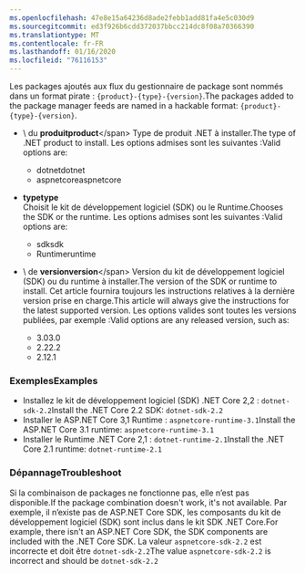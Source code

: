 ```yaml
---
ms.openlocfilehash: 47e8e15a64236d8ade2febb1add81fa4e5c030d9
ms.sourcegitcommit: ed3f926b6cdd372037bbcc214dc8f08a70366390
ms.translationtype: MT
ms.contentlocale: fr-FR
ms.lasthandoff: 01/16/2020
ms.locfileid: "76116153"
---
```


<span data-ttu-id="cf5d5-101">Les packages ajoutés aux flux du gestionnaire de package sont nommés dans un format pirate : `{product}-{type}-{version}`.</span><span class="sxs-lookup"><span data-stu-id="cf5d5-101">The packages added to the package manager feeds are named in a hackable format: `{product}-{type}-{version}`.</span></span>

- <span data-ttu-id="cf5d5-102">\ du **produit**</span><span class="sxs-lookup"><span data-stu-id="cf5d5-102">**product**\</span></span>
<span data-ttu-id="cf5d5-103">Type de produit .NET à installer.</span><span class="sxs-lookup"><span data-stu-id="cf5d5-103">The type of .NET product to install.</span></span> <span data-ttu-id="cf5d5-104">Les options admises sont les suivantes :</span><span class="sxs-lookup"><span data-stu-id="cf5d5-104">Valid options are:</span></span>

  - <span data-ttu-id="cf5d5-105">dotnet</span><span class="sxs-lookup"><span data-stu-id="cf5d5-105">dotnet</span></span>
  - <span data-ttu-id="cf5d5-106">aspnetcore</span><span class="sxs-lookup"><span data-stu-id="cf5d5-106">aspnetcore</span></span>

- <span data-ttu-id="cf5d5-107">**type**</span><span class="sxs-lookup"><span data-stu-id="cf5d5-107">**type**</span></span>\
<span data-ttu-id="cf5d5-108">Choisit le kit de développement logiciel (SDK) ou le Runtime.</span><span class="sxs-lookup"><span data-stu-id="cf5d5-108">Chooses the SDK or the runtime.</span></span> <span data-ttu-id="cf5d5-109">Les options admises sont les suivantes :</span><span class="sxs-lookup"><span data-stu-id="cf5d5-109">Valid options are:</span></span>

  - <span data-ttu-id="cf5d5-110">sdk</span><span class="sxs-lookup"><span data-stu-id="cf5d5-110">sdk</span></span>
  - <span data-ttu-id="cf5d5-111">Runtime</span><span class="sxs-lookup"><span data-stu-id="cf5d5-111">runtime</span></span>

- <span data-ttu-id="cf5d5-112">\ de **version**</span><span class="sxs-lookup"><span data-stu-id="cf5d5-112">**version**\</span></span>
<span data-ttu-id="cf5d5-113">Version du kit de développement logiciel (SDK) ou du runtime à installer.</span><span class="sxs-lookup"><span data-stu-id="cf5d5-113">The version of the SDK or runtime to install.</span></span> <span data-ttu-id="cf5d5-114">Cet article fournira toujours les instructions relatives à la dernière version prise en charge.</span><span class="sxs-lookup"><span data-stu-id="cf5d5-114">This article will always give the instructions for the latest supported version.</span></span> <span data-ttu-id="cf5d5-115">Les options valides sont toutes les versions publiées, par exemple :</span><span class="sxs-lookup"><span data-stu-id="cf5d5-115">Valid options are any released version, such as:</span></span>

  - <span data-ttu-id="cf5d5-116">3.0</span><span class="sxs-lookup"><span data-stu-id="cf5d5-116">3.0</span></span>
  - <span data-ttu-id="cf5d5-117">2.2</span><span class="sxs-lookup"><span data-stu-id="cf5d5-117">2.2</span></span>
  - <span data-ttu-id="cf5d5-118">2.1</span><span class="sxs-lookup"><span data-stu-id="cf5d5-118">2.1</span></span>

### <a name="examples"></a><span data-ttu-id="cf5d5-119">Exemples</span><span class="sxs-lookup"><span data-stu-id="cf5d5-119">Examples</span></span>

- <span data-ttu-id="cf5d5-120">Installez le kit de développement logiciel (SDK) .NET Core 2,2 : `dotnet-sdk-2.2`</span><span class="sxs-lookup"><span data-stu-id="cf5d5-120">Install the .NET Core 2.2 SDK: `dotnet-sdk-2.2`</span></span>
- <span data-ttu-id="cf5d5-121">Installer le ASP.NET Core 3,1 Runtime : `aspnetcore-runtime-3.1`</span><span class="sxs-lookup"><span data-stu-id="cf5d5-121">Install the ASP.NET Core 3.1 runtime: `aspnetcore-runtime-3.1`</span></span>
- <span data-ttu-id="cf5d5-122">Installer le Runtime .NET Core 2,1 : `dotnet-runtime-2.1`</span><span class="sxs-lookup"><span data-stu-id="cf5d5-122">Install the .NET Core 2.1 runtime: `dotnet-runtime-2.1`</span></span>

### <a name="troubleshoot"></a><span data-ttu-id="cf5d5-123">Dépannage</span><span class="sxs-lookup"><span data-stu-id="cf5d5-123">Troubleshoot</span></span>

<span data-ttu-id="cf5d5-124">Si la combinaison de packages ne fonctionne pas, elle n’est pas disponible.</span><span class="sxs-lookup"><span data-stu-id="cf5d5-124">If the package combination doesn't work, it's not available.</span></span> <span data-ttu-id="cf5d5-125">Par exemple, il n’existe pas de ASP.NET Core SDK, les composants du kit de développement logiciel (SDK) sont inclus dans le kit SDK .NET Core.</span><span class="sxs-lookup"><span data-stu-id="cf5d5-125">For example, there isn't an ASP.NET Core SDK, the SDK components are included with the .NET Core SDK.</span></span> <span data-ttu-id="cf5d5-126">La valeur `aspnetcore-sdk-2.2` est incorrecte et doit être `dotnet-sdk-2.2`</span><span class="sxs-lookup"><span data-stu-id="cf5d5-126">The value `aspnetcore-sdk-2.2` is incorrect and should be `dotnet-sdk-2.2`</span></span>

